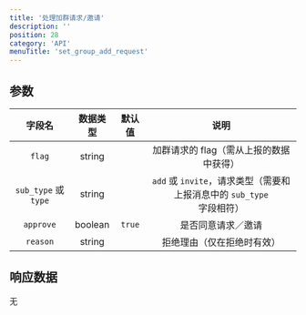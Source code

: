 ```yaml
---
title: '处理加群请求/邀请'
description: ''
position: 28
category: 'API'
menuTitle: 'set_group_add_request'
---
```


## 参数

| 字段名 | 数据类型 | 默认值 | 说明 |
| :---: | :---: | :---: | :---: |
| `flag` | string | | 加群请求的 flag（需从上报的数据中获得） |
| `sub_type` 或 `type` | string | | `add` 或 `invite`，请求类型（需要和上报消息中的 `sub_type` 字段相符） |
| `approve` | boolean | `true` | 是否同意请求／邀请 |
| `reason` | string | | 拒绝理由（仅在拒绝时有效） |

## 响应数据

无
